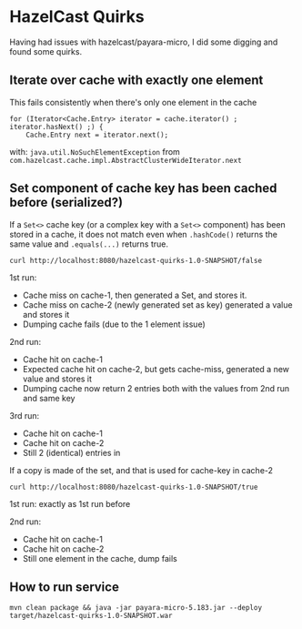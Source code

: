 # HazelCast Quirks

Having had issues with hazelcast/payara-micro, I did some digging and found some quirks.

## Iterate over cache with exactly one element

This fails consistently when there's only one element in the cache

    for (Iterator<Cache.Entry> iterator = cache.iterator() ; iterator.hasNext() ;) {
        Cache.Entry next = iterator.next();


with: `java.util.NoSuchElementException` from `com.hazelcast.cache.impl.AbstractClusterWideIterator.next`

## Set component of cache key has been cached before (serialized?)

If a `Set<>` cache key (or a complex key with a `Set<>` component) has been stored
in a cache, it does not match even when `.hashCode()` returns the same value and
`.equals(...)` returns true.

    curl http://localhost:8080/hazelcast-quirks-1.0-SNAPSHOT/false

1st run:

 * Cache miss on cache-1, then generated a Set, and stores it.
 * Cache miss on cache-2 (newly generated set as key) generated a value and stores it
 * Dumping cache fails (due to the 1 element issue)

2nd run:

 * Cache hit on cache-1
 * Expected cache hit on cache-2, but gets cache-miss, generated a new value and stores it
 * Dumping cache now return 2 entries both with the values from 2nd run and same key

3rd run:

 * Cache hit on cache-1
 * Cache hit on cache-2
 * Still 2 (identical) entries in

If a copy is made of the set, and that is used for cache-key in cache-2

    curl http://localhost:8080/hazelcast-quirks-1.0-SNAPSHOT/true

1st run: exactly as 1st run before

2nd run:

 * Cache hit on cache-1
 * Cache hit on cache-2
 * Still one element in the cache, dump fails

## How to run service

    mvn clean package && java -jar payara-micro-5.183.jar --deploy target/hazelcast-quirks-1.0-SNAPSHOT.war
